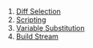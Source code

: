 1. [Diff Selection](Diff-Selection)
2. [Scripting](Scripting)
3. [Variable Substitution](Variable-Substitution)
4. [Build Stream](Build-Stream)